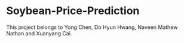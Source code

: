 # Soybean-Price-Prediction

This project belongs to Yong Chen, Do Hyun Hwang, Naveen Mathew Nathan and Xuanyang Cai.
